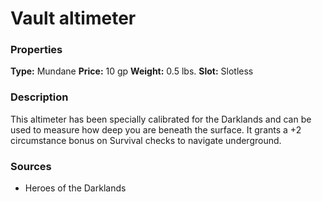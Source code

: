 ﻿---
Title: "Vault altimeter"
Type: "Mundane"
Price: "10 gp"
Weight: "0.5 lbs."
Slot: "Slotless"
Description: |
  "This altimeter has been specially calibrated for the Darklands and can be used to measure how deep you are beneath the surface. It grants a +2 circumstance bonus on Survival checks to navigate underground."
Sources: "['Heroes of the Darklands']"
---

# Vault altimeter

### Properties

**Type:** Mundane **Price:** 10 gp **Weight:** 0.5 lbs. **Slot:** Slotless

### Description

This altimeter has been specially calibrated for the Darklands and can be used to measure how deep you are beneath the surface. It grants a +2 circumstance bonus on Survival checks to navigate underground.

### Sources

* Heroes of the Darklands